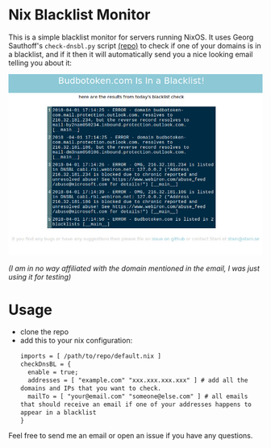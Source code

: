 # Nix Blacklist Monitor

This is a simple blacklist monitor for servers running NixOS. It uses Georg Sauthoff's `check-dnsbl.py` script [(repo)](https://github.com/gsauthof/utility) to check if one of your domains is in a blacklist, and if it then it will automatically send you a nice looking email telling you about it:

![Example email](example_mail.jpg)

_(I am in no way affiliated with the domain mentioned in the email, I was just using it for testing)_



# Usage

* clone the repo
* add this to your nix configuration:
  ```
  imports = [ /path/to/repo/default.nix ]
  checkDnsBL = {
    enable = true;
    addresses = [ "example.com" "xxx.xxx.xxx.xxx" ] # add all the domains and IPs that you want to check.
    mailTo = [ "your@email.com" "someone@else.com" ] # all emails that should receive an email if one of your addresses happens to appear in a blacklist
  }
  ```

Feel free to send me an email or open an issue if you have any questions.

